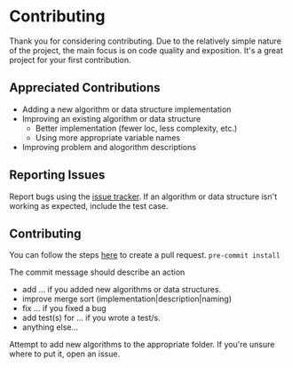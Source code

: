 # Contributing
Thank you for considering contributing. Due to the relatively simple nature of the project, the main focus is on code quality and exposition. It's a great project for your first contribution.

## Appreciated Contributions
- Adding a new algorithm or data structure implementation
- Improving an existing algorithm or data structure
    - Better implementation (fewer loc, less complexity, etc.)
    - Using more appropriate variable names
- Improving problem and alogorithm descriptions


## Reporting Issues
Report bugs using the [issue tracker](https://github.com/benburk/dsa_python/issues). If an algorithm or data structure isn't working as expected, include the test case.

## Contributing
You can follow the steps [here](https://www.youtube.com/watch?v=rgbCcBNZcdQ) to create a pull request.
```pre-commit install```

The commit message should describe an action
- add ... if you added new algorithms or data structures.
- improve merge sort (implementation|description|naming)
- fix ... if you fixed a bug
- add test(s) for ... if you wrote a test/s.
- anything else...

Attempt to add new algorithms to the appropriate folder. If you're unsure where to put it, open an issue.
